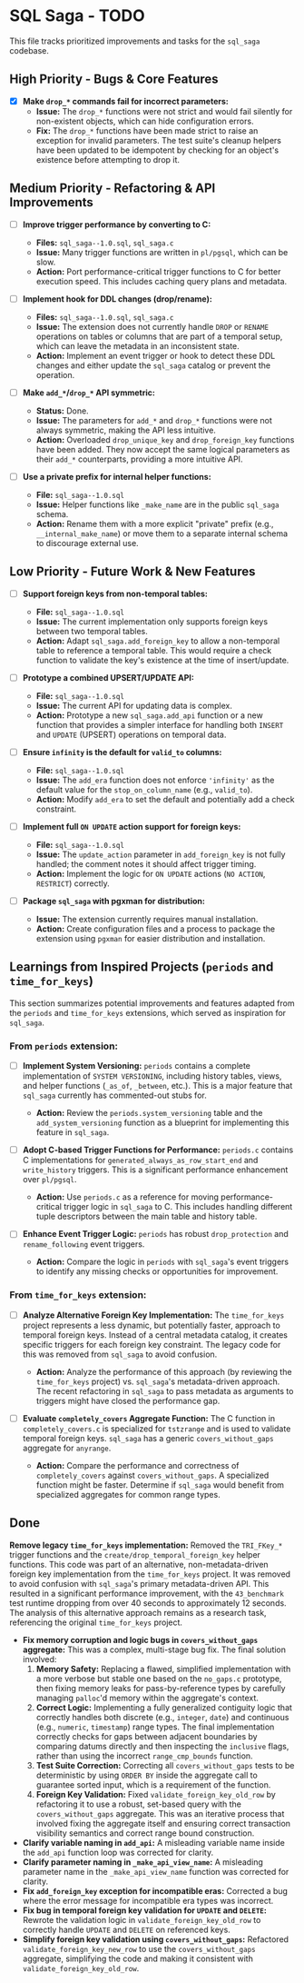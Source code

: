 # SQL Saga - TODO

This file tracks prioritized improvements and tasks for the `sql_saga` codebase.

## High Priority - Bugs & Core Features

- [x] **Make `drop_*` commands fail for incorrect parameters:**
  - **Issue:** The `drop_*` functions were not strict and would fail silently for non-existent objects, which can hide configuration errors.
  - **Fix:** The `drop_*` functions have been made strict to raise an exception for invalid parameters. The test suite's cleanup helpers have been updated to be idempotent by checking for an object's existence before attempting to drop it.

## Medium Priority - Refactoring & API Improvements

- [ ] **Improve trigger performance by converting to C:**
  - **Files:** `sql_saga--1.0.sql`, `sql_saga.c`
  - **Issue:** Many trigger functions are written in `pl/pgsql`, which can be slow.
  - **Action:** Port performance-critical trigger functions to C for better execution speed. This includes caching query plans and metadata.

- [ ] **Implement hook for DDL changes (drop/rename):**
  - **Files:** `sql_saga--1.0.sql`, `sql_saga.c`
  - **Issue:** The extension does not currently handle `DROP` or `RENAME` operations on tables or columns that are part of a temporal setup, which can leave the metadata in an inconsistent state.
  - **Action:** Implement an event trigger or hook to detect these DDL changes and either update the `sql_saga` catalog or prevent the operation.

- [ ] **Make `add_*`/`drop_*` API symmetric:**
  - **Status:** Done.
  - **Issue:** The parameters for `add_*` and `drop_*` functions were not always symmetric, making the API less intuitive.
  - **Action:** Overloaded `drop_unique_key` and `drop_foreign_key` functions have been added. They now accept the same logical parameters as their `add_*` counterparts, providing a more intuitive API.

- [ ] **Use a private prefix for internal helper functions:**
  - **File:** `sql_saga--1.0.sql`
  - **Issue:** Helper functions like `_make_name` are in the public `sql_saga` schema.
  - **Action:** Rename them with a more explicit "private" prefix (e.g., `__internal_make_name`) or move them to a separate internal schema to discourage external use.

## Low Priority - Future Work & New Features

- [ ] **Support foreign keys from non-temporal tables:**
  - **File:** `sql_saga--1.0.sql`
  - **Issue:** The current implementation only supports foreign keys between two temporal tables.
  - **Action:** Adapt `sql_saga.add_foreign_key` to allow a non-temporal table to reference a temporal table. This would require a check function to validate the key's existence at the time of insert/update.

- [ ] **Prototype a combined UPSERT/UPDATE API:**
  - **File:** `sql_saga--1.0.sql`
  - **Issue:** The current API for updating data is complex.
  - **Action:** Prototype a new `sql_saga.add_api` function or a new function that provides a simpler interface for handling both `INSERT` and `UPDATE` (UPSERT) operations on temporal data.

- [ ] **Ensure `infinity` is the default for `valid_to` columns:**
  - **File:** `sql_saga--1.0.sql`
  - **Issue:** The `add_era` function does not enforce `'infinity'` as the default value for the `stop_on_column_name` (e.g., `valid_to`).
  - **Action:** Modify `add_era` to set the default and potentially add a check constraint.

- [ ] **Implement full `ON UPDATE` action support for foreign keys:**
  - **File:** `sql_saga--1.0.sql`
  - **Issue:** The `update_action` parameter in `add_foreign_key` is not fully handled; the comment notes it should affect trigger timing.
  - **Action:** Implement the logic for `ON UPDATE` actions (`NO ACTION`, `RESTRICT`) correctly.

- [ ] **Package `sql_saga` with pgxman for distribution:**
  - **Issue:** The extension currently requires manual installation.
  - **Action:** Create configuration files and a process to package the extension using `pgxman` for easier distribution and installation.

## Learnings from Inspired Projects (`periods` and `time_for_keys`)

This section summarizes potential improvements and features adapted from the `periods` and `time_for_keys` extensions, which served as inspiration for `sql_saga`.

### From `periods` extension:

- [ ] **Implement System Versioning:** `periods` contains a complete implementation of `SYSTEM VERSIONING`, including history tables, views, and helper functions (`_as_of`, `_between`, etc.). This is a major feature that `sql_saga` currently has commented-out stubs for.
  - **Action:** Review the `periods.system_versioning` table and the `add_system_versioning` function as a blueprint for implementing this feature in `sql_saga`.

- [ ] **Adopt C-based Trigger Functions for Performance:** `periods.c` contains C implementations for `generated_always_as_row_start_end` and `write_history` triggers. This is a significant performance enhancement over `pl/pgsql`.
  - **Action:** Use `periods.c` as a reference for moving performance-critical trigger logic in `sql_saga` to C. This includes handling different tuple descriptors between the main table and history table.

- [ ] **Enhance Event Trigger Logic:** `periods` has robust `drop_protection` and `rename_following` event triggers.
  - **Action:** Compare the logic in `periods` with `sql_saga`'s event triggers to identify any missing checks or opportunities for improvement.

### From `time_for_keys` extension:

- [ ] **Analyze Alternative Foreign Key Implementation:** The `time_for_keys` project represents a less dynamic, but potentially faster, approach to temporal foreign keys. Instead of a central metadata catalog, it creates specific triggers for each foreign key constraint. The legacy code for this was removed from `sql_saga` to avoid confusion.
  - **Action:** Analyze the performance of this approach (by reviewing the `time_for_keys` project) vs. `sql_saga`'s metadata-driven approach. The recent refactoring in `sql_saga` to pass metadata as arguments to triggers might have closed the performance gap.

- [ ] **Evaluate `completely_covers` Aggregate Function:** The C function in `completely_covers.c` is specialized for `tstzrange` and is used to validate temporal foreign keys. `sql_saga` has a generic `covers_without_gaps` aggregate for `anyrange`.
  - **Action:** Compare the performance and correctness of `completely_covers` against `covers_without_gaps`. A specialized function might be faster. Determine if `sql_saga` would benefit from specialized aggregates for common range types.


## Done

 **Remove legacy `time_for_keys` implementation:** Removed the `TRI_FKey_*` trigger functions and the `create/drop_temporal_foreign_key` helper functions. This code was part of an alternative, non-metadata-driven foreign key implementation from the `time_for_keys` project. It was removed to avoid confusion with `sql_saga`'s primary metadata-driven API. This resulted in a significant performance improvement, with the `43_benchmark` test runtime dropping from over 40 seconds to approximately 12 seconds. The analysis of this alternative approach remains as a research task, referencing the original `time_for_keys` project.
- **Fix memory corruption and logic bugs in `covers_without_gaps` aggregate:** This was a complex, multi-stage bug fix. The final solution involved:
    1.  **Memory Safety:** Replacing a flawed, simplified implementation with a more verbose but stable one based on the `no_gaps.c` prototype, then fixing memory leaks for pass-by-reference types by carefully managing `palloc`'d memory within the aggregate's context.
    2.  **Correct Logic:** Implementing a fully generalized contiguity logic that correctly handles both discrete (e.g., `integer`, `date`) and continuous (e.g., `numeric`, `timestamp`) range types. The final implementation correctly checks for gaps between adjacent boundaries by comparing datums directly and then inspecting the `inclusive` flags, rather than using the incorrect `range_cmp_bounds` function.
    3.  **Test Suite Correction:** Correcting all `covers_without_gaps` tests to be deterministic by using `ORDER BY` inside the aggregate call to guarantee sorted input, which is a requirement of the function.
    4.  **Foreign Key Validation:** Fixed `validate_foreign_key_old_row` by refactoring it to use a robust, set-based query with the `covers_without_gaps` aggregate. This was an iterative process that involved fixing the aggregate itself and ensuring correct transaction visibility semantics and correct range bound construction.
- **Clarify variable naming in `add_api`:** A misleading variable name inside the `add_api` function loop was corrected for clarity.
- **Clarify parameter naming in `_make_api_view_name`:** A misleading parameter name in the `_make_api_view_name` function was corrected for clarity.
- **Fix `add_foreign_key` exception for incompatible eras:** Corrected a bug where the error message for incompatible era types was incorrect.
- **Fix bug in temporal foreign key validation for `UPDATE` and `DELETE`:** Rewrote the validation logic in `validate_foreign_key_old_row` to correctly handle `UPDATE` and `DELETE` on referenced keys.
- **Simplify foreign key validation using `covers_without_gaps`:** Refactored `validate_foreign_key_new_row` to use the `covers_without_gaps` aggregate, simplifying the code and making it consistent with `validate_foreign_key_old_row`.
